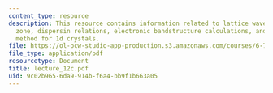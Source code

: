 ```yaml
---
content_type: resource
description: This resource contains information related to lattice waves, brillouin
  zone, dispersin relations, electronic bandstructure calculations, and tight binding
  method for 1d crystals.
file: https://ol-ocw-studio-app-production.s3.amazonaws.com/courses/6-730-physics-for-solid-state-applications-spring-2003/9c02b9656da9914bf6a4bb9f1b663a05_lecture_12c.pdf
file_type: application/pdf
resourcetype: Document
title: lecture_12c.pdf
uid: 9c02b965-6da9-914b-f6a4-bb9f1b663a05
---
```


